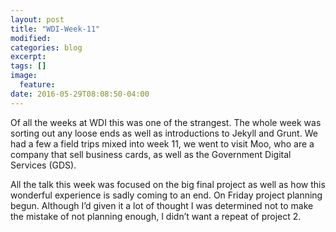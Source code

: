 ```yaml
---
layout: post
title: "WDI-Week-11"
modified:
categories: blog
excerpt:
tags: []
image:
  feature:
date: 2016-05-29T08:08:50-04:00
---
```


Of all the weeks at WDI this was one of the strangest. The whole week was sorting out any loose ends as well as introductions to Jekyll and Grunt. We had a few a field trips mixed into week 11, we went to visit Moo, who are a company that sell business cards, as well as the Government Digital Services (GDS).

All the talk this week was focused on the big final project as well as how this wonderful experience is sadly coming to an end. On Friday project planning begun. Although I’d given it a lot of thought I was determined not to make the mistake of not planning enough, I didn’t want a repeat of project 2.
